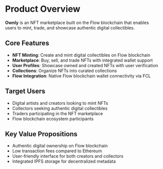# Product Overview

**Ownly** is an NFT marketplace built on the Flow blockchain that enables users to mint, trade, and showcase authentic digital collectibles.

## Core Features
- **NFT Minting**: Create and mint digital collectibles on Flow blockchain
- **Marketplace**: Buy, sell, and trade NFTs with integrated wallet support
- **User Profiles**: Showcase owned and created NFTs with user verification
- **Collections**: Organize NFTs into curated collections
- **Flow Integration**: Native Flow blockchain wallet connectivity via FCL

## Target Users
- Digital artists and creators looking to mint NFTs
- Collectors seeking authentic digital collectibles
- Traders participating in the NFT marketplace
- Flow blockchain ecosystem participants

## Key Value Propositions
- Authentic digital ownership on Flow blockchain
- Low transaction fees compared to Ethereum
- User-friendly interface for both creators and collectors
- Integrated IPFS storage for decentralized metadata